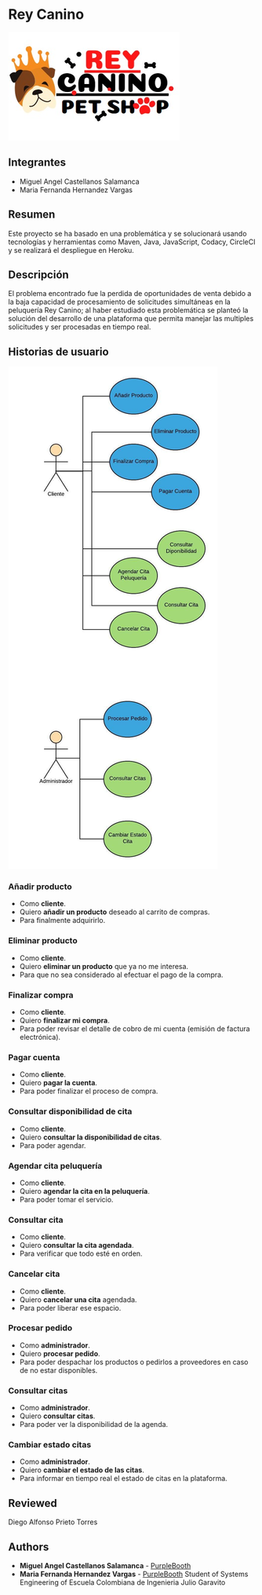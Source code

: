 # Rey Canino
![Logo](https://github.com/mariahv9/ReyCanino_ARSW/blob/master/resources/Logo.jpeg)
## Integrantes
* Miguel Angel Castellanos Salamanca
* Maria Fernanda Hernandez Vargas

## Resumen 

Este proyecto se ha basado en una problemática y se solucionará usando tecnologías y herramientas como Maven, Java, JavaScript, Codacy, CircleCI y se realizará el despliegue en Heroku.

## Descripción 

El problema encontrado fue la perdida de oportunidades de venta debido a la baja capacidad de procesamiento de solicitudes simultáneas en la peluquería Rey Canino; al haber estudiado esta problemática se planteó la solución del desarrollo  de una plataforma que permita manejar las multiples solicitudes y ser procesadas en tiempo real.

## Historias de usuario

![Casos de Uso](https://github.com/mariahv9/ReyCanino_ARSW/blob/master/resources/Blank%20Diagram.jpeg)

### Añadir producto 

* Como **cliente**.
* Quiero **añadir un producto** deseado al carrito de compras.
* Para finalmente adquirirlo.

### Eliminar producto

* Como **cliente**.
* Quiero **eliminar un producto** que ya no me interesa.
* Para que no sea considerado al efectuar el pago de la compra.

### Finalizar compra

* Como **cliente**.
* Quiero **finalizar mi compra**.
* Para poder revisar el detalle de cobro de mi cuenta (emisión de factura electrónica).

### Pagar cuenta

* Como **cliente**.
* Quiero **pagar la cuenta**.
* Para poder finalizar el proceso de compra.

### Consultar disponibilidad de cita

* Como **cliente**.
* Quiero **consultar la disponibilidad de citas**.
* Para poder agendar.

### Agendar cita peluquería

* Como **cliente**.
* Quiero **agendar la cita en la peluquería**.
* Para poder tomar el servicio.

### Consultar cita

* Como **cliente**.
* Quiero **consultar la cita agendada**.
* Para verificar que todo esté en orden.

### Cancelar cita

* Como **cliente**.
* Quiero **cancelar una cita** agendada.
* Para poder liberar ese espacio.

### Procesar pedido

* Como **administrador**.
* Quiero **procesar pedido**.
* Para poder despachar los productos o pedirlos a proveedores en caso de no estar disponibles.

### Consultar citas 

* Como **administrador**.
* Quiero **consultar citas**.
* Para poder ver la disponibilidad de la agenda.

### Cambiar estado citas

* Como **administrador**.
* Quiero **cambiar el estado de las citas**.
* Para informar en tiempo real el estado de citas en la plataforma.

## Reviewed
Diego Alfonso Prieto Torres

## Authors

* **Miguel Angel Castellanos Salamanca** - [PurpleBooth](https://github.com/macastellanossalamanca)
* **Maria Fernanda Hernandez Vargas** - [PurpleBooth](https://github.com/mariahv9)
Student of Systems Engineering of Escuela Colombiana de Ingenieria Julio Garavito 

